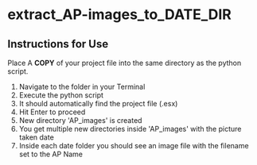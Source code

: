 # extract_AP-images_to_DATE_DIR
## Instructions for Use

Place A **COPY** of your project file into the same directory as the python script.

1. Navigate to the folder in your Terminal
2. Execute the python script
3. It should automatically find the project file (.esx)
4. Hit Enter to proceed
5. New directory 'AP_images' is created
6. You get multiple new directories inside 'AP_images' with the picture taken date
7. Inside each date folder you should see an image file with the filename set to the AP Name